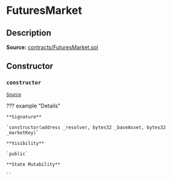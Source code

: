 # FuturesMarket

## Description

**Source:** [contracts/FuturesMarket.sol](https://github.com/Synthetixio/synthetix/tree/v2.82.0-alpha/contracts/FuturesMarket.sol)

## Constructor

### `constructor`

<sub>[Source](https://github.com/Synthetixio/synthetix/tree/v2.82.0-alpha/contracts/FuturesMarket.sol#L59)</sub>

??? example "Details"

    **Signature**

    `constructor(address _resolver, bytes32 _baseAsset, bytes32 _marketKey)`

    **Visibility**

    `public`

    **State Mutability**

    ``
